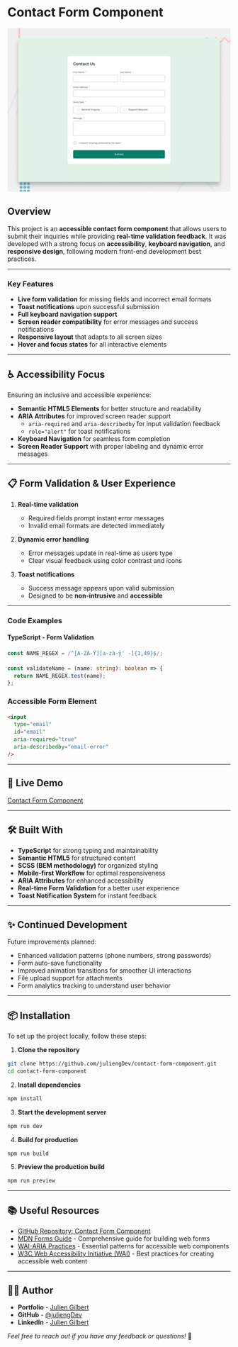 # Contact Form Component

![Design preview for the Contact form coding challenge](./design/desktop-preview.jpg)

## Overview

This project is an **accessible contact form component** that allows users to submit their inquiries while providing **real-time validation feedback**. It was developed with a strong focus on **accessibility**, **keyboard navigation**, and **responsive design**, following modern front-end development best practices.

---

### Key Features

- **Live form validation** for missing fields and incorrect email formats  
- **Toast notifications** upon successful submission  
- **Full keyboard navigation support**  
- **Screen reader compatibility** for error messages and success notifications  
- **Responsive layout** that adapts to all screen sizes  
- **Hover and focus states** for all interactive elements  

---

## ♿️ Accessibility Focus

Ensuring an inclusive and accessible experience:
- **Semantic HTML5 Elements** for better structure and readability  
- **ARIA Attributes** for improved screen reader support  
  - `aria-required` and `aria-describedby` for input validation feedback  
  - `role="alert"` for toast notifications  
- **Keyboard Navigation** for seamless form completion  
- **Screen Reader Support** with proper labeling and dynamic error messages  

---

## 📋 Form Validation & User Experience

1. **Real-time validation**  
   - Required fields prompt instant error messages  
   - Invalid email formats are detected immediately  

2. **Dynamic error handling**  
   - Error messages update in real-time as users type  
   - Clear visual feedback using color contrast and icons  

3. **Toast notifications**  
   - Success message appears upon valid submission  
   - Designed to be **non-intrusive** and **accessible**  

---

### Code Examples

#### TypeScript - Form Validation
```typescript
const NAME_REGEX = /^[A-ZÀ-Ÿ][a-zà-ÿ' -]{1,49}$/;

const validateName = (name: string): boolean => {
  return NAME_REGEX.test(name);
};
```

### Accessible Form Element
```html
<input
  type="email"
  id="email"
  aria-required="true"
  aria-describedby="email-error"
/>
```

---

## 🚀 Live Demo

[Contact Form Component](https://juliengdev-contact-form.netlify.app/)

---

## 🛠 Built With

- **TypeScript** for strong typing and maintainability
- **Semantic HTML5** for structured content
- **SCSS (BEM methodology)** for organized styling
- **Mobile-first Workflow** for optimal responsiveness
- **ARIA Attributes** for enhanced accessibility
- **Real-time Form Validation** for a better user experience
- **Toast Notification System** for instant feedback

---

## ✨ Continued Development

Future improvements planned:
- Enhanced validation patterns (phone numbers, strong passwords)
- Form auto-save functionality
- Improved animation transitions for smoother UI interactions
- File upload support for attachments
- Form analytics tracking to understand user behavior

---

## 📦 Installation

To set up the project locally, follow these steps:

1. **Clone the repository**
```bash
git clone https://github.com/juliengDev/contact-form-component.git
cd contact-form-component
```

2. **Install dependencies**
```bash
npm install
```

3. **Start the development server**
```bash
npm run dev
```

4. **Build for production**
```bash
npm run build
```

5. **Preview the production build**
```bash
npm run preview
```

---

## 📚 Useful Resources

- [GitHub Repository: Contact Form Component](#)
- [MDN Forms Guide](https://developer.mozilla.org/en-US/docs/Learn/Forms) - Comprehensive guide for building web forms
- [WAI-ARIA Practices](https://www.w3.org/WAI/ARIA/apg/) - Essential patterns for accessible web components
- [W3C Web Accessibility Initiative (WAI)](https://www.w3.org/WAI/) - Best practices for creating accessible web content

---

## 👨‍💻 Author

- **Portfolio** - [Julien Gilbert](#)
- **GitHub** - [@juliengDev](#)
- **LinkedIn** - [Julien Gilbert](#)

*Feel free to reach out if you have any feedback or questions!* 🚀
